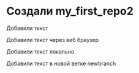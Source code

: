 ﻿# Создали my_first_repo2

Добавили текст

Добавили текст через веб браузер

Добавили текст локально

Добавили текст в новой ветке newbranch
